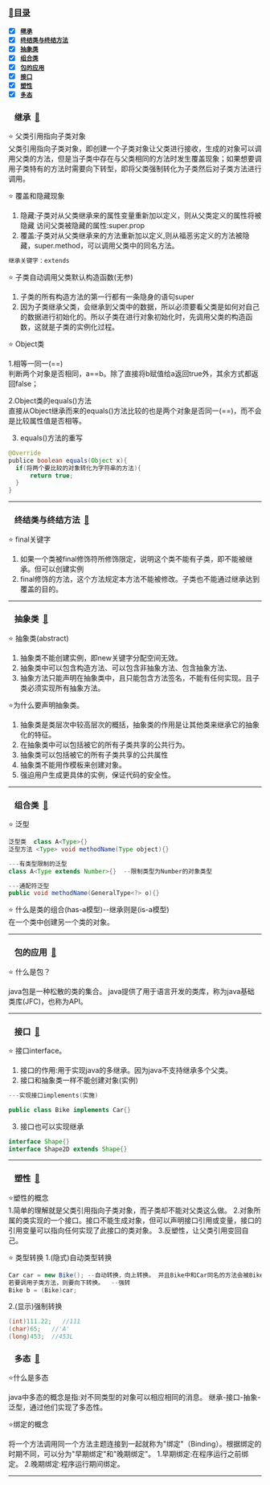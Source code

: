 ### <a  id="top" href="#top">:closed_book:目录 </a>



- [x] <a href="#01">**`继承`**</a>
- [x] <a href="#02">**`终结类与终结方法`**</a>
- [x] <a href="#03">**`抽象类`**</a>
- [x] <a href="#04">**`组合类`**</a>
- [x] <a href="#05">**`包的应用`**</a>
- [x] <a href="#06">**`接口`**</a>
- [x] <a href="#07">**`塑性`**</a>
- [x] <a href="#08">**`多态`**</a>

### &nbsp;&nbsp; <a id="01">继承</a>&nbsp;&nbsp;<a href="#top">:blue_book:</a>

:star: 父类引用指向子类对象   
父类引用指向子类对象，即创建一个子类对象让父类进行接收，生成的对象可以调用父类的方法，但是当子类中存在与父类相同的方法时发生覆盖现象；如果想要调用子类特有的方法时需要向下转型，即将父类强制转化为子类然后对子类方法进行调用。

:star: 覆盖和隐藏现象

1. 隐藏:子类对从父类继承来的属性变量重新加以定义，则从父类定义的属性将被隐藏 访问父类被隐藏的属性:super.prop
2. 覆盖:子类对从父类继承来的方法重新加以定义,则从福恶劣定义的方法被隐藏，super.method，可以调用父类中的同名方法。

```java
继承关键字：extends
```
:star: 子类自动调用父类默认构造函数(无参)    
1. 子类的所有构造方法的第一行都有一条隐身的语句super
2. 因为子类继承父类，会继承到父类中的数据，所以必须要看父类是如何对自己的数据进行初始化的。所以子类在进行对象初始化时，先调用父类的构造函数，这就是子类的实例化过程。

:star: Object类

1.相等一同一(==)   
判断两个对象是否相同，a==b。除了直接将b赋值给a返回true外，其余方式都返回false；

2.Object类的equals()方法      
直接从Object继承而来的equals()方法比较的也是两个对象是否同一(==)，而不会是比较属性值是否相等。

3. equals()方法的重写
```java
@Override
publice boolean equals(Object x){
  if(将两个要比较的对象转化为字符串的方法){
      return true;
  } 
}
```


---
### &nbsp;&nbsp; <a id="02">终结类与终结方法</a>&nbsp;&nbsp;<a href="#top">:blue_book:</a>

:star: final关键字  
1. 如果一个类被final修饰符所修饰限定，说明这个类不能有子类，即不能被继承。但可以创建实例
2. final修饰的方法，这个方法规定本方法不能被修改。子类也不能通过继承达到覆盖的目的。
---
### &nbsp;&nbsp; <a id="03">抽象类</a>&nbsp;&nbsp;<a href="#top">:blue_book:</a>

:star: 抽象类(abstract)
1. 抽象类不能创建实例，即new关键字分配空间无效。
2. 抽象类中可以包含构造方法、可以包含非抽象方法、包含抽象方法、
3. 抽象方法只能声明在抽象类中，且只能包含方法签名，不能有任何实现。且子类必须实现所有抽象方法。

:star:为什么要声明抽象类。
1. 抽象类是类层次中较高层次的概括，抽象类的作用是让其他类来继承它的抽象化的特征。
2. 在抽象类中可以包括被它的所有子类共享的公共行为。
3. 抽象类可以包括被它的所有子类共享的公共属性
4. 抽象类不能用作模板来创建对象。
5. 强迫用户生成更具体的实例，保证代码的安全性。



---
### &nbsp;&nbsp; <a id="04">组合类</a>&nbsp;&nbsp;<a href="#top">:blue_book:</a>
  
:star: 泛型
```java
泛型类  class A<Type>{}
泛型方法 <Type> void methodName(Type object){}

---有类型限制的泛型
class A<Type extends Number>{}  --限制类型为Number的对象类型

---通配符泛型
public void methodName(GeneralType<?> o){}
```


:star: 什么是类的组合(has-a模型)--继承则是(is-a模型)   
在一个类中创建另一个类的对象。

---
### &nbsp;&nbsp; <a id="05">包的应用</a>&nbsp;&nbsp;<a href="#top">:blue_book:</a>

:star: 什么是包？

java包是一种松散的类的集合。 java提供了用于语言开发的类库，称为java基础类库(JFC)，也称为API。

---
### &nbsp;&nbsp; <a id="06">接口</a>&nbsp;&nbsp;<a href="#top">:blue_book:</a>

:star: 接口interface。
1. 接口的作用:用于实现java的多继承。因为java不支持继承多个父类。
2. 接口和抽象类一样不能创建对象(实例)

```java
---实现接口implements(实施)

public class Bike implements Car{}
```
3. 接口也可以实现继承
```java
interface Shape{}
interface Shape2D extends Shape{}
```

---
### &nbsp;&nbsp; <a id="07">塑性</a>&nbsp;&nbsp;<a href="#top">:blue_book:</a>

:star:塑性的概念   
1.简单的理解就是父类引用指向子类对象，而子类却不能对父类这么做。
2.对象所属的类实现的一个接口。接口不能生成对象，但可以声明接口引用或变量，接口的引用变量可以指向任何实现了此接口的类对象。
3.反塑性，让父类引用变回自己。

:star: 类型转换
1.(隐式)自动类型转换
```java
Car car = new Bike(); --自动转换，向上转换。 并且Bike中和Car同名的方法会被Bike覆盖。 此时可以调用父类的方法，
若要调用子类方法，则要向下转换。  --强转
Bike b = (Bike)car;
```
2.(显示)强制转换
```java
(int)111.22;   //111
(char)65;   //'A'
(long)453;  //453L
```



### &nbsp;&nbsp; <a id="08">多态</a>&nbsp;&nbsp;<a href="#top">:blue_book:</a>

:star:什么是多态

java中多态的概念是指:对不同类型的对象可以相应相同的消息。
继承-接口-抽象-泛型，通过他们实现了多态性。

:star:绑定的概念

将一个方法调用同一个方法主题连接到一起就称为"绑定"（Binding）。根据绑定的时期不同，可以分为"早期绑定"和"晚期绑定"。
1.早期绑定:在程序运行之前绑定。
2.晚期绑定:程序运行期间绑定。



---












